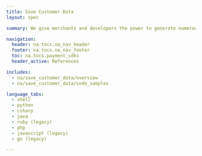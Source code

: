 ```yaml
---
title: Save Customer Data
layout: spec

summary: We give merchants and developers the power to generate numerous, flexible reports. Merchants can review complete transaction details for a particular transaction ID, or access basic summary order information using specific search and sort functions.

navigation:
  header: na.tocs.na_nav_header
  footer: na.tocs.na_nav_footer
  toc: na.tocs.payment_sdks
  header_active: References

includes:
  - na/save_customer_data/overview
  - na/save_customer_data/code_samples

language_tabs:
  - shell
  - python
  - csharp
  - java
  - ruby (legacy)
  - php
  - javascript (legacy)
  - go (legacy)

---
```

